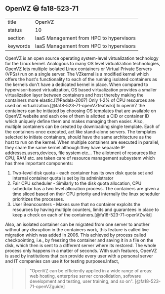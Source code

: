 ## OpenVZ :smiley: fa18-523-71


|          |                                         |
| -------- | --------------------------------------- |
| title    | OpenVZ                                  | 
| status   | 10                                      |
| section  | IaaS Management from HPC to hypervisors |
| keywords | IaaS Management from HPC to hypervisors |



OpenVZ is an open source operating system-level virtualization technology for the Linux kernel. Analogous to many OS level virtualization technologies, OpenVZ lets multiple isolated Linux containers or Virtual Private Servers (VPSs) run on a single server. The VZkernel is a modified kernel which offers the host's functionality to each of the running isolated containers as the kernels don't have a dedicated kernel in place. When compared to hypervisor-based virtualization, OS based virtualization provides a smaller virtualization layer between containers and host thereby making the containers more elastic.[@Padala-2007] Only 1-2% of CPU resources are used on virtualization.[@fa18-523-71-openVZfeatwiki] In openVZ the containers can be initiated by choosing OS templates that are available on OpenVZ website and each one of them is allotted a CID or container ID which uniquely define them and makes managing them easier. Also, multiple containers can be created by downloading single template. Each of the containers once executed, act like stand-alone servers.  The templates selected to initiate containers, should have the same architecture as the host to run on the kernel.  When multiple containers are executed in parallel, they share the same kernel although they have separate IP addresses,users,devices, file system etc... The allotment of resources like CPU, RAM etc. are taken care of resource management subsystem which has three important components:

1. Two-level disk quota - each container has its own disk quota set and internal container quota is set by its administrator
2. Fair CPU scheduler - Similarly to the disk quota allocation, CPU schedular has a two level allocation process. The containers are given a time sliced based on their  CPU priority and internally the linux scheduler prioritizes the processes.  
3. User Beancounters - Makes sure that no container exploits the resources by having multiple counters, limits and guarantees in place to keep a check on each of the containers.[@fa18-523-71-openVZwiki]

Also, an isolated container can be migrated from one server to another without any disruption in the containers work, this feature is called live migration which was added in 2006. This achieved by process called checkpointing, i.e., by freezing the container and saving it in a file on the disk, which then is sent to a different server where its restored. The whole process only happens in a matter of seconds.
With such features, OpenVZ is used by institutions that can provide every user with a personal server and  IT companies can use it for testing purposes.Infact,  
>> "OpenVZ can be efficiently applied in a wide range of areas: web hosting, enterprise server consolidation, software development and testing, user training, and so on". [@fa18-523-71-openVZguide]
